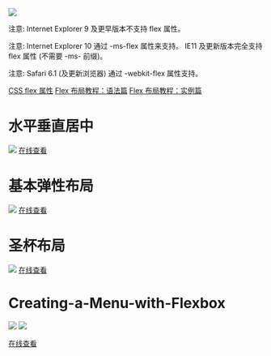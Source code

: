 

![](http://osh38kbcg.bkt.clouddn.com/flex/img/css-flexbox.png)

注意: Internet Explorer 9 及更早版本不支持 flex 属性。

注意: Internet Explorer 10 通过 -ms-flex 属性来支持。 IE11 及更新版本完全支持 flex 属性 (不需要 -ms- 前缀)。

注意: Safari 6.1 (及更新浏览器) 通过 -webkit-flex 属性支持。

[CSS flex 属性](http://www.runoob.com/cssref/css3-pr-flex.html)
[Flex 布局教程：语法篇](http://www.ruanyifeng.com/blog/2015/07/flex-grammar.html)
[Flex 布局教程：实例篇](http://www.ruanyifeng.com/blog/2015/07/flex-examples.html)


# 水平垂直居中

![](http://osh38kbcg.bkt.clouddn.com/flex/img/1.png)
[在线查看](http://osh38kbcg.bkt.clouddn.com/flex/水平竖直居中.html)
# 基本弹性布局
![](http://osh38kbcg.bkt.clouddn.com/flex/img/%E5%9F%BA%E6%9C%AC%E7%9A%84%E5%BC%B9%E6%80%A7%E5%B8%83%E5%B1%80%E7%A4%BA%E4%BE%8B.gif)
[在线查看](http://osh38kbcg.bkt.clouddn.com/flex/基本网格布局.html)

# 圣杯布局
![](http://osh38kbcg.bkt.clouddn.com/flex/img/%E5%9C%A3%E6%9D%AF%E5%B8%83%E5%B1%80.gif)
[在线查看](http://osh38kbcg.bkt.clouddn.com/flex/圣杯布局示例.html)


# Creating-a-Menu-with-Flexbox

![](http://osgp88fat.bkt.clouddn.com/flex/3.png)
![](http://osgp88fat.bkt.clouddn.com/flex/4.png)

[在线查看](http://osh38kbcg.bkt.clouddn.com/flex/Creating-a-Menu-with-Flexbox.html)